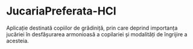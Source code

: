 # JucariaPreferata-HCI
Aplicație destinată copiilor de grădiniță, prin care deprind importanța jucăriei în desfășurarea armonioasă a copilariei și modalități de îngrijire a acesteia.
